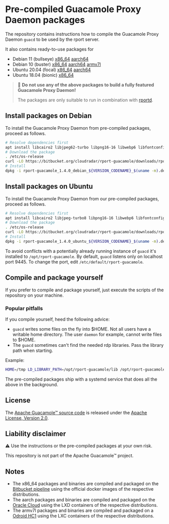 # Pre-compiled Guacamole Proxy Daemon packages
The repository contains instructions how to compile the Guacamole Proxy Daemon `guacd` to be used by the rport server.

It also contains ready-to-use packages for

* Debian 11 (bullseye) [x86_64](https://bitbucket.org/cloudradar/rport-guacamole/downloads/rport-guacamole_1.4.0_debian_bullseye_x86_64.deb) [aarch64](https://bitbucket.org/cloudradar/rport-guacamole/downloads/rport-guacamole_1.4.0_debian_bullseye_aatch64.deb)
* Debian 10 (buster) [x86_64](https://bitbucket.org/cloudradar/rport-guacamole/downloads/rport-guacamole_1.4.0_debian_buster_x86_64.deb) [aarch64](https://bitbucket.org/cloudradar/rport-guacamole/downloads/rport-guacamole_1.4.0_debian_buster_aarch64.deb) [armv7l](https://bitbucket.org/cloudradar/rport-guacamole/downloads/rport-guacamole_1.4.0_debian_buster_armv7l.deb)
* Ubuntu 20.04 (focal) [x86_64](https://bitbucket.org/cloudradar/rport-guacamole/downloads/rport-guacamole_1.4.0_ubuntu_focal_x86_64.deb) [aarch64](https://bitbucket.org/cloudradar/rport-guacamole/downloads/rport-guacamole_1.4.0_ubuntu_focal_aarch64.deb)
* Ubuntu 18.04 (bionic) [x86_64](https://bitbucket.org/cloudradar/rport-guacamole/downloads/rport-guacamole_1.4.0_ubuntu_bionic_x86_64.deb)

> 🚫 **Do not use any of the above packages to build a fully featured Guacamole Proxy Daemon!**
>
> The packages are only suitable to run in combination with [rportd](https://github.com/cloudradar-monitoring/rport).

## Install packages on Debian
To install the Guacamole Proxy Daemon from pre-compiled packages, proceed as follows.
```bash
# Resolve dependencies first
apt install libcairo2 libjpeg62-turbo libpng16-16 libwebp6 libfontconfig1 libfreetype6 libfreerdp-client2-2 libssh2-1
# Download the package
. /etc/os-release
curl -LO https://bitbucket.org/cloudradar/rport-guacamole/downloads/rport-guacamole_1.4.0_debian_${VERSION_CODENAME}_$(uname -m).deb
# Install
dpkg -i rport-guacamole_1.4.0_debian_${VERSION_CODENAME}_$(uname -m).deb
```

## Install packages on Ubuntu
To install the Guacamole Proxy Daemon from our pre-compiled packages, proceed as follows.
```bash
# Resolve dependencies first
apt install libcairo2 libjpeg-turbo8 libpng16-16 libwebp6 libfontconfig1 libfreetype6 libfreerdp-client2-2 libssh2-1
# Download the package
. /etc/os-release
curl -LO https://bitbucket.org/cloudradar/rport-guacamole/downloads/rport-guacamole_1.4.0_ubuntu_${VERSION_CODENAME}_$(uname -m).deb
# Install
dpkg -i rport-guacamole_1.4.0_ubuntu_${VERSION_CODENAME}_$(uname -m).deb
```

To avoid conflicts with a potentially already running instance of `guacd` it's installed to `/opt/rport-guacamole`.
By default, `guacd` listens only on localhost port 9445. To change the port, edit `/etc/default/rport-guacamole`. 

## Compile and package yourself
If you prefer to compile and package yourself, just execute the scripts of the repository on your machine.

### Popular pitfalls

If you compile yourself, heed the following advice:

* `guacd` writes some files on the fly into $HOME. Not all users have a writable home directory. The user `daemon` for example, cannot write files to $HOME.
* The `guacd` sometimes can't find the needed rdp libraries. Pass the library path when starting.

Example:
```bash
HOME=/tmp LD_LIBRARY_PATH=/opt/rport-guacamole/lib /opt/rport-guacamole/sbin/guacd -v
```

The pre-compiled packages ship with a systemd service that does all the above in the background.

## License
The [Apache Guacamole™ source code](https://guacamole.apache.org/) is released under the [Apache License, Version 2.0](https://www.apache.org/licenses/LICENSE-2.0).

## Liability disclaimer
⚠️ Use the instructions or the pre-compiled packages at your own risk.

This repository is not part of the Apache Guacamole™ project.

## Notes

* The x86_64 packages and binaries are compiled and packaged on the [Bitbucket pipeline](https://bitbucket.org/product/en/features/pipelines) using the official docker images of the respective distributions.
* The aarch packages and binaries are compiled and packaged on the [Oracle Cloud](https://www.oracle.com/cloud/) using the LXD containers of the respective distributions.
* The armv7l packages and binaries are compiled and packaged on a [Odroid HC1](https://www.hardkernel.com/shop/odroid-hc1-home-cloud-one/) using the LXC containers of the respective distributions.